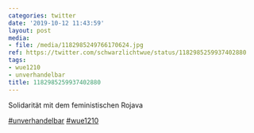```yaml
---
categories: twitter
date: '2019-10-12 11:43:59'
layout: post
media:
- file: /media/1182985249766170624.jpg
ref: https://twitter.com/schwarzlichtwue/status/1182985259937402880
tags:
- wue1210
- unverhandelbar
title: 1182985259937402880
---
```

Solidarität mit dem feministischen Rojava

[#unverhandelbar](/t/unverhandelbar) [#wue1210](/t/wue1210)  